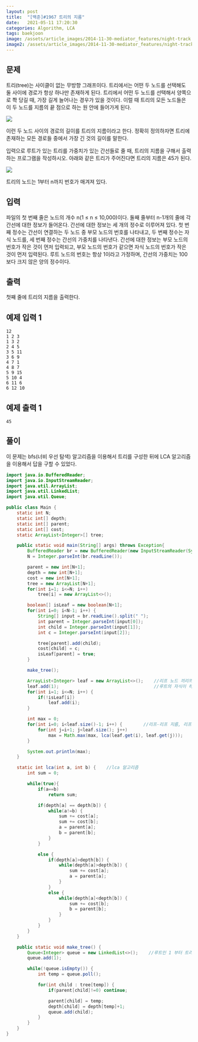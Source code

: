 ```yaml
---
layout: post
title:  "[백준]#1967 트리의 지름"
date:   2021-05-11 17:20:30
categories: Algorithm, LCA
tags: baekjoon
image: /assets/article_images/2014-11-30-mediator_features/night-track.JPG
image2: /assets/article_images/2014-11-30-mediator_features/night-track-mobile.JPG
---
```


문제
--------------------

트리(tree)는 사이클이 없는 무방향 그래프이다. 트리에서는 어떤 두 노드를 선택해도 둘 사이에 경로가 항상 하나만 존재하게 된다. 트리에서 어떤 두 노드를 선택해서 양쪽으로 쫙 당길 때, 가장 길게 늘어나는 경우가 있을 것이다. 이럴 때 트리의 모든 노드들은 이 두 노드를 지름의 끝 점으로 하는 원 안에 들어가게 된다.

![](https://www.acmicpc.net/JudgeOnline/upload/201007/ttrrtrtr.png)

이런 두 노드 사이의 경로의 길이를 트리의 지름이라고 한다. 정확히 정의하자면 트리에 존재하는 모든 경로들 중에서 가장 긴 것의 길이를 말한다.

입력으로 루트가 있는 트리를 가중치가 있는 간선들로 줄 때, 트리의 지름을 구해서 출력하는 프로그램을 작성하시오. 아래와 같은 트리가 주어진다면 트리의 지름은 45가 된다.

![](https://www.acmicpc.net/JudgeOnline/upload/201007/tttttt.png)

트리의 노드는 1부터 n까지 번호가 매겨져 있다.

입력
---------------------------

파일의 첫 번째 줄은 노드의 개수 n(1 ≤ n ≤ 10,000)이다. 둘째 줄부터 n-1개의 줄에 각 간선에 대한 정보가 들어온다. 간선에 대한 정보는 세 개의 정수로 이루어져 있다. 첫 번째 정수는 간선이 연결하는 두 노드 중 부모 노드의 번호를 나타내고, 두 번째 정수는 자식 노드를, 세 번째 정수는 간선의 가중치를 나타낸다. 간선에 대한 정보는 부모 노드의 번호가 작은 것이 먼저 입력되고, 부모 노드의 번호가 같으면 자식 노드의 번호가 작은 것이 먼저 입력된다. 루트 노드의 번호는 항상 1이라고 가정하며, 간선의 가중치는 100보다 크지 않은 양의 정수이다.

출력
----------------

첫째 줄에 트리의 지름을 출력한다.

예제 입력 1 
----------------------

```
12
1 2 3
1 3 2
2 4 5
3 5 11
3 6 9
4 7 1
4 8 7
5 9 15
5 10 4
6 11 6
6 12 10
```

예제 출력 1 
------------------------

```
45
```

풀이
--------------------------

이 문제는 bfs(너비 우선 탐색) 알고리즘을 이용해서 트리를 구성한 뒤에 LCA 알고리즘을 이용해서 답을 구할 수 있었다.

```java
import java.io.BufferedReader;
import java.io.InputStreamReader;
import java.util.ArrayList;
import java.util.LinkedList;
import java.util.Queue;

public class Main {
    static int N;
    static int[] depth;
    static int[] parent;
    static int[] cost;
    static ArrayList<Integer>[] tree;

    public static void main(String[] args) throws Exception{
        BufferedReader br = new BufferedReader(new InputStreamReader(System.in));
        N = Integer.parseInt(br.readLine());

        parent = new int[N+1];
        depth = new int[N+1];
        cost = new int[N+1];
        tree = new ArrayList[N+1];
        for(int i=1; i<=N; i++)
            tree[i] = new ArrayList<>();

        boolean[] isLeaf = new boolean[N+1];
        for(int i=0; i<N-1; i++) {
            String[] input = br.readLine().split(" ");
            int parent = Integer.parseInt(input[0]);
            int child = Integer.parseInt(input[1]);
            int c = Integer.parseInt(input[2]);

            tree[parent].add(child);
            cost[child] = c;
            isLeaf[parent] = true;
        }

        make_tree();

        ArrayList<Integer> leaf = new ArrayList<>();    //리프 노드 끼리의 거리를 구하기 위한 리프노드 리스트
        leaf.add(1);                                    //루트의 자식이 하나뿐이면 루트에서 리프까지 거리가 최대이기 때문에 루트도 넣어줌
        for(int i=1; i<=N; i++) {
            if(!isLeaf[i])
                leaf.add(i);
        }

        int max = 0;
        for(int i=0; i<leaf.size()-1; i++) {        //리프-리프 지름, 리프-루트 지름중 가장 큰값 구하기
            for(int j=i+1; j<leaf.size(); j++)
                max = Math.max(max, lca(leaf.get(i), leaf.get(j)));
        }

        System.out.println(max);
    }

    static int lca(int a, int b) {    //lca 알고리즘
        int sum = 0;

        while(true){
            if(a==b)
                return sum;

            if(depth[a] == depth[b]) {
                while(a!=b) {
                    sum += cost[a];
                    sum += cost[b];
                    a = parent[a];
                    b = parent[b];
                }
            }

            else {
                if(depth[a]>depth[b]) {
                    while(depth[a]>depth[b]) {
                        sum += cost[a];
                        a = parent[a];
                    }
                }
                else {
                    while(depth[a]<depth[b]) {
                        sum += cost[b];
                        b = parent[b];
                    }
                }
            }
        }
    }

    public static void make_tree() {
        Queue<Integer> queue = new LinkedList<>();    //루트인 1 부터 트리구성
        queue.add(1);

        while(!queue.isEmpty()) {
            int temp = queue.poll();

            for(int child : tree[temp]) {
                if(parent[child]!=0) continue;

                parent[child] = temp;
                depth[child] = depth[temp]+1;
                queue.add(child);
            }
        }
    }
}
```

